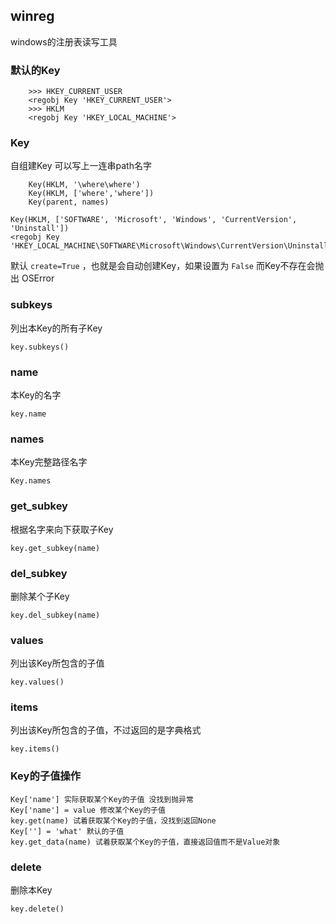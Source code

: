 ## winreg
windows的注册表读写工具

### 默认的Key
```
    >>> HKEY_CURRENT_USER
    <regobj Key 'HKEY_CURRENT_USER'>
    >>> HKLM
    <regobj Key 'HKEY_LOCAL_MACHINE'>
```
### Key
自组建Key 可以写上一连串path名字
```
    Key(HKLM, '\where\where')
    Key(HKLM, ['where','where'])
    Key(parent, names)

Key(HKLM, ['SOFTWARE', 'Microsoft', 'Windows', 'CurrentVersion', 'Uninstall'])
<regobj Key 'HKEY_LOCAL_MACHINE\SOFTWARE\Microsoft\Windows\CurrentVersion\Uninstall'>
```

默认 `create=True` ，也就是会自动创建Key，如果设置为 `False` 而Key不存在会抛出 OSError

### subkeys
列出本Key的所有子Key

```text
key.subkeys()
```

### name
本Key的名字
```text
key.name
```
### names
本Key完整路径名字
```text
Key.names
```

### get_subkey
根据名字来向下获取子Key 
```text
key.get_subkey(name)
```

### del_subkey
删除某个子Key
```text
key.del_subkey(name)
```

### values
列出该Key所包含的子值
```text
key.values()
```

### items
列出该Key所包含的子值，不过返回的是字典格式
```text
key.items()
```
### Key的子值操作
```text
Key['name'] 实际获取某个Key的子值 没找到抛异常
Key['name'] = value 修改某个Key的子值
key.get(name) 试着获取某个Key的子值，没找到返回None
Key[''] = 'what' 默认的子值
key.get_data(name) 试着获取某个Key的子值，直接返回值而不是Value对象
```

### delete
删除本Key
```
key.delete() 
```





